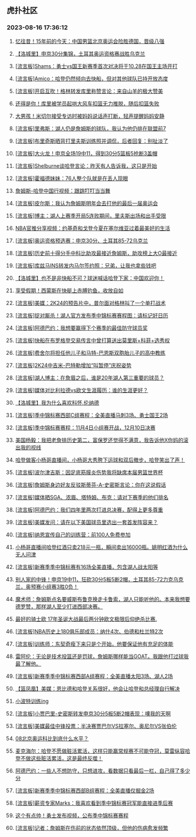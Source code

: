 ## 虎扑社区 
### 2023-08-16 17:36:12

1. [忆往昔！15年前的今天：中国男篮北京奥运会险胜德国，晋级八强](https://bbs.hupu.com/61692349.html)

2. [【洛城里】申京30分集锦，土耳其奥运资格赛战胜乌克兰](https://bbs.hupu.com/61688948.html)

3. [[流言板]Shams：勇士vs国王新赛季首次对决将于10.28在国王主场开打](https://bbs.hupu.com/61692513.html)

4. [[流言板]Amico：哈登仍然倾向去快船，但对其他球队已持开放态度](https://bbs.hupu.com/61691621.html)

5. [[流言板]开启互吹！格林转发库里称赞言论：来自山羊的极大赞美](https://bbs.hupu.com/61692285.html)

6. [还得是你！库里被学员起哄大风车扣篮无力推脱，随后扣篮失败](https://bbs.hupu.com/61691410.html)

7. [大男孩！米切尔接受专访时被妈妈说话声打断，轻声提醒妈妈安静](https://bbs.hupu.com/61691105.html)

8. [[流言板]里弗斯：湖人仍是詹姆斯的球队，我认为他仍排在联盟前7](https://bbs.hupu.com/61693891.html)

9. [[流言板]布里奇斯晒背打里夫斯训练照并调侃，后者回复：别扯淡了](https://bbs.hupu.com/61694176.html)

10. [[流言板]大火龙！申京全场19中11，得到30分5篮板5抢断3盖帽](https://bbs.hupu.com/61690072.html)

11. [[流言板]Shelburne谈哈登言论：昨天有人告诉我，这只是开始](https://bbs.hupu.com/61689593.html)

12. [[流言板]霍福德妹妹：76人整个队就是在丢人现眼](https://bbs.hupu.com/61690157.html)

13. [詹姆斯-哈登中国行视频：跟跳叮叮当当舞](https://bbs.hupu.com/61690710.html)

14. [[流言板]皮尔斯：我认为詹姆斯明年会去打他的最后一届奥运会](https://bbs.hupu.com/61690671.html)

15. [[流言板]博主：湖人上赛季开局5连败期间，里夫斯出场和出手受限](https://bbs.hupu.com/61694997.html)

16. [NBA官推分享视频：约基奇和戈登今夏在塞尔维亚过着最美好的生活](https://bbs.hupu.com/61692087.html)

17. [[流言板]奥运资格预选赛：申京30分、土耳其85-72乌克兰](https://bbs.hupu.com/61689428.html)

18. [[流言板]历史前十得分手中科比助攻最接近詹姆斯，助攻榜上大O最接近](https://bbs.hupu.com/61693744.html)

19. [[流言板]库兹马INS转发内马尔签约照：兄弟，让我也拿些钱吧](https://bbs.hupu.com/61689905.html)

20. [【洛城里】也不是非快船不可？球迷喊话哈登下家：中国欢迎你！](https://bbs.hupu.com/61694641.html)

21. [享受假期！西蒙斯在快艇上赤膊钓鱼，收放自如](https://bbs.hupu.com/61692371.html)

22. [[流言板]美媒：2K24的预告片中，普尔面对格林叫了一个单打战术](https://bbs.hupu.com/61689128.html)

23. [[流言板]捉对厮杀！湖人官方发布季中锦标赛赛程图：请标记好日历](https://bbs.hupu.com/61689492.html)

24. [[流言板]阿德巴约：我想要赢得下个赛季的最佳防守球员奖](https://bbs.hupu.com/61694379.html)

25. [[流言板]快船在布罗格登交易传言中曾打算送出莫里斯+科菲+选秀权](https://bbs.hupu.com/61692059.html)

26. [[流言板]费舍尔将担任他儿子和马特-巴恩斯双胞胎儿子的高中教练](https://bbs.hupu.com/61694647.html)

27. [[流言板]2K24中吉米-巴特勒增加“叫暂停”庆祝姿势](https://bbs.hupu.com/61690552.html)

28. [[流言板]湖人博主：在詹眉之后，谁是20年湖人第三重要的球员？](https://bbs.hupu.com/61694619.html)

29. [[流言板]媒体对比利拉德vs欧文生涯履历：谁的生涯更好？](https://bbs.hupu.com/61690307.html)

30. [【洛城里】我为什么喜欢科怀.伦纳德](https://bbs.hupu.com/61690431.html)

31. [[流言板]季中锦标赛西部C组赛程：全美直播马刺3场、勇士国王2场](https://bbs.hupu.com/61691380.html)

32. [[流言板]季中锦标赛赛程：11月4日小组赛开战，12月10日决赛](https://bbs.hupu.com/61689006.html)

33. [美国杨毅：我把老詹排历史第二，富保罗还觉得不满意，我告诉他X你妈的滚出我的视线](https://bbs.hupu.com/61689056.html)

34. [哈登做客小杨哥直播间，小杨哥大秀胯下运球和双后撤步，哈登笑出了声！](https://bbs.hupu.com/61692248.html)

35. [[流言板]波尔津吉斯：因足底筋膜炎伤势我将缺席本届男篮世界杯](https://bbs.hupu.com/61688983.html)

36. [[流言板]詹姆斯身边好友反驳斯蒂芬-A-史密斯言论：你在这说假话](https://bbs.hupu.com/61690622.html)

37. [[流言板]媒体晒SGA、浓眉、塔特姆、布克：请对下赛季的他们排名](https://bbs.hupu.com/61690171.html)

38. [[流言板]阿德巴约：我们四年里两次打进总决赛，配得上更多尊重](https://bbs.hupu.com/61689528.html)

39. [[流言板]美媒发问：请在以下美国球员里选出一套首发阵容来？](https://bbs.hupu.com/61694749.html)

40. [[流言板]纳恩宣传自己的训练营：前100人免费参加](https://bbs.hupu.com/61689351.html)

41. [小杨哥直播间哈登红酒只卖218元一瓶，瞬间卖出16000瓶。姚明红酒为什么无人问津](https://bbs.hupu.com/61689493.html)

42. [[流言板]新赛季季中锦标赛有16场全美直播，包含湖人战太阳等](https://bbs.hupu.com/61690675.html)

43. [别人家的中锋！申京19中11，狂砍30分5板5断2帽，土耳其85-72力克乌克兰，奥预赛小组赛3胜0负！](https://bbs.hupu.com/61691975.html)

44. [魔术师：詹姆斯点名要威斯布鲁克换走卡鲁索，湖人只能听他的。本来我想要德罗赞，那样湖人至少打进西部决赛。](https://bbs.hupu.com/61689429.html)

45. [最好的骑士欧 17年圣诞大战最后两分钟欧文极限后仰绝杀比赛.](https://bbs.hupu.com/61689965.html)

46. [[流言板]NBA历史上180俱乐部成员：纳什4次、伯德和杜兰特2次](https://bbs.hupu.com/61695373.html)

47. [[流言板]训练师：东契奇瘦下来只是个开始，他要保证他有充足的体能](https://bbs.hupu.com/61695701.html)

48. [雷阿伦：无论是技术投篮还是罚球，詹姆斯哪样能当GOAT。我跟他打过球我最了解他。](https://bbs.hupu.com/61695013.html)

49. [[流言板]新赛季季中锦标赛西部A组赛程：全美直播太阳3场、湖人2场](https://bbs.hupu.com/61691016.html)

50. [【篮凤凰】美媒：恩比德和哈登关系很好，他会让哈登和总经理自行解决](https://bbs.hupu.com/61695400.html)

51. [小波特训练ing](https://bbs.hupu.com/61692593.html)

52. [[流言板]小贾巴里-史密斯转发申京30分5板5断2帽表现：噢我的天啊](https://bbs.hupu.com/61693826.html)

53. [[流言板]美媒最佳中锋投票：半决赛贾巴尔VS拉塞尔、奥尼尔VS张伯伦](https://bbs.hupu.com/61695743.html)

54. [08北京奥运科比到底什么水平？](https://bbs.hupu.com/61694852.html)

55. [麦克海尔：哈登不愿做脏活累活，这样只能赢常规赛不可能夺冠，莫雷纵容哈登不做这些脏活累活，这是最终反噬！](https://bbs.hupu.com/61690537.html)

56. [阿德巴约：一些人不想防守，只想进攻，看数据只看最后一栏，自己得了多少分](https://bbs.hupu.com/61691542.html)

57. [[流言板]新赛季季中锦标赛西部B组赛程：全美直播仅掘金2场](https://bbs.hupu.com/61691261.html)

58. [[流言板]薪资专家Marks：我喜欢看到季中锦标赛冠军能直接进季后赛](https://bbs.hupu.com/61694313.html)

59. [这个有点帅！勇士发布视频，公布季中锦标赛赛程](https://bbs.hupu.com/61692339.html)

60. [[流言板]记者：詹姆斯在伤前的状态依然顶级，但他的伤病愈发频繁](https://bbs.hupu.com/61695973.html)

